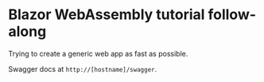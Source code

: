 # Blazor WebAssembly tutorial follow-along  

Trying to create a generic web app as fast as possible. 

Swagger docs at `http://[hostname]/swagger`.

